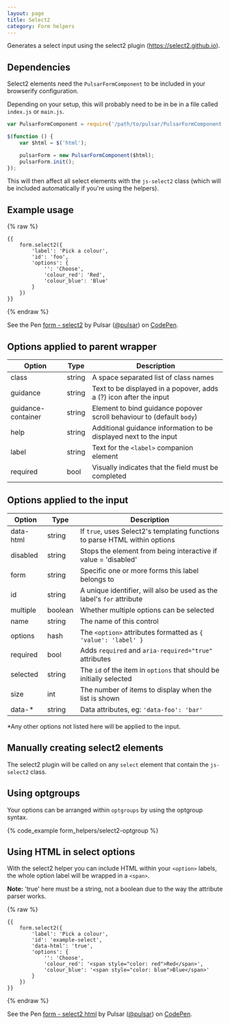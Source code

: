 ```yaml
---
layout: page
title: Select2
category: Form helpers
---
```


Generates a select input using the select2 plugin (https://select2.github.io).

## Dependencies

Select2 elements need the `PulsarFormComponent` to be included in your browserify configuration.

Depending on your setup, this will probably need to be in be in a file called `index.js` or `main.js`.

```javascript
var PulsarFormComponent = require('/path/to/pulsar/PulsarFormComponent');

$(function () {
    var $html = $('html');

    pulsarForm = new PulsarFormComponent($html);
    pulsarForm.init();
});
```

This will then affect all select elements with the `js-select2` class (which will be included automatically if you're using the helpers).

## Example usage

{% raw %}
```twig
{{
    form.select2({
        'label': 'Pick a colour',
        'id': 'foo',
        'options': {
            '': 'Choose',
            'colour_red': 'Red',
            'colour_blue': 'Blue'
        }
    })
}}
```
{% endraw %}

<p data-height="150" data-theme-id="24005" data-slug-hash="VKjjXL" data-default-tab="result" data-user="pulsar" data-embed-version="2" class="codepen">See the Pen <a href="http://codepen.io/pulsar/pen/VKjjXL/">form - select2</a> by Pulsar (<a href="http://codepen.io/pulsar">@pulsar</a>) on <a href="http://codepen.io">CodePen</a>.</p><script async src="//assets.codepen.io/assets/embed/ei.js"></script>

## Options applied to parent wrapper

Option      | Type    | Description
----------- | ------- | --------------------------------------------------------
class       | string  | A space separated list of class names
guidance    | string  | Text to be displayed in a popover, adds a (?) icon after the input
guidance-container | string | Element to bind guidance popover scroll behaviour to (default `body`)
help        | string  | Additional guidance information to be displayed next to the input
label       | string  | Text for the `<label>` companion element
required    | bool    | Visually indicates that the field must be completed

## Options applied to the input

Option      | Type    | Description
----------- | ------- | --------------------------------------------------------
data-html   | string  | If `true`, uses Select2's templating functions to parse HTML within options
disabled    | string  | Stops the element from being interactive if value = 'disabled'
form        | string  | Specific one or more forms this label belongs to
id          | string  | A unique identifier, will also be used as the label's `for` attribute
multiple    | boolean | Whether multiple options can be selected
name        | string  | The name of this control
options     | hash    | The `<option>` attributes formatted as `{ 'value': 'label' }`
required    | bool    | Adds `required` and `aria-required="true"` attributes
selected    | string  | The `id` of the item in `options` that should be initially selected
size        | int     | The number of items to display when the list is shown
data-*      | string  | Data attributes, eg: `'data-foo': 'bar'`

*Any other options not listed here will be applied to the input.

## Manually creating select2 elements

The select2 plugin will be called on any `select` element that contain the `js-select2` class.

## Using optgroups

Your options can be arranged within `optgroups` by using the optgroup syntax.

{% code_example form_helpers/select2-optgroup %}

## Using HTML in select options

With the select2 helper you can include HTML within your `<option>` labels, the whole option label will be wrapped in a `<span>`.

**Note:** 'true' here must be a string, not a boolean due to the way the attribute parser works.

{% raw %}
```twig
{{
    form.select2({
        'label': 'Pick a colour',
        'id': 'example-select',
        'data-html': 'true',
        'options': {
            '': 'Choose',
            'colour_red': '<span style="color: red">Red</span>',
            'colour_blue': '<span style="color: blue">Blue</span>'
        }
    })
}}
```
{% endraw %}

<p data-height="150" data-theme-id="24005" data-slug-hash="zKBoBw" data-default-tab="result" data-user="pulsar" data-embed-version="2" class="codepen">See the Pen <a href="http://codepen.io/pulsar/pen/zKBoBw/">form - select2 html</a> by Pulsar (<a href="http://codepen.io/pulsar">@pulsar</a>) on <a href="http://codepen.io">CodePen</a>.</p><script async src="//assets.codepen.io/assets/embed/ei.js"></script>
